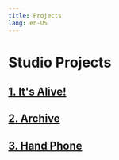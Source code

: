 ```yaml
---
title: Projects
lang: en-US
---
```


# Studio Projects

## [1. It's Alive!](./project-1)

## [2. Archive](./project-2-disabled)

## [3. Hand Phone](./project-3-disabled)
